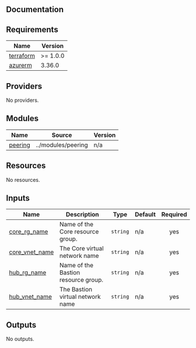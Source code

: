 ## Documentation

<!-- BEGINNING OF PRE-COMMIT-TERRAFORM DOCS HOOK -->
## Requirements

| Name | Version |
|------|---------|
| <a name="requirement_terraform"></a> [terraform](#requirement\_terraform) | >= 1.0.0 |
| <a name="requirement_azurerm"></a> [azurerm](#requirement\_azurerm) | 3.36.0 |

## Providers

No providers.

## Modules

| Name | Source | Version |
|------|--------|---------|
| <a name="module_peering"></a> [peering](#module\_peering) | ../modules/peering | n/a |

## Resources

No resources.

## Inputs

| Name | Description | Type | Default | Required |
|------|-------------|------|---------|:--------:|
| <a name="input_core_rg_name"></a> [core\_rg\_name](#input\_core\_rg\_name) | Name of the Core resource group. | `string` | n/a | yes |
| <a name="input_core_vnet_name"></a> [core\_vnet\_name](#input\_core\_vnet\_name) | The Core virtual network name | `string` | n/a | yes |
| <a name="input_hub_rg_name"></a> [hub\_rg\_name](#input\_hub\_rg\_name) | Name of the Bastion resource group. | `string` | n/a | yes |
| <a name="input_hub_vnet_name"></a> [hub\_vnet\_name](#input\_hub\_vnet\_name) | The Bastion virtual network name | `string` | n/a | yes |

## Outputs

No outputs.
<!-- END OF PRE-COMMIT-TERRAFORM DOCS HOOK -->

